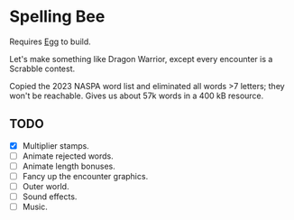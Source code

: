 # Spelling Bee

Requires [Egg](https://github.com/aksommerville/egg) to build.

Let's make something like Dragon Warrior, except every encounter is a Scrabble contest.

Copied the 2023 NASPA word list and eliminated all words >7 letters; they won't be reachable.
Gives us about 57k words in a 400 kB resource.

## TODO

- [x] Multiplier stamps.
- [ ] Animate rejected words.
- [ ] Animate length bonuses.
- [ ] Fancy up the encounter graphics.
- [ ] Outer world.
- [ ] Sound effects.
- [ ] Music.
